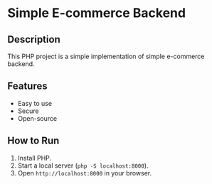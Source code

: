 # Simple E-commerce Backend

## Description
This PHP project is a simple implementation of simple e-commerce backend.

## Features
- Easy to use
- Secure
- Open-source

## How to Run
1. Install PHP.
2. Start a local server (`php -S localhost:8000`).
3. Open `http://localhost:8000` in your browser.